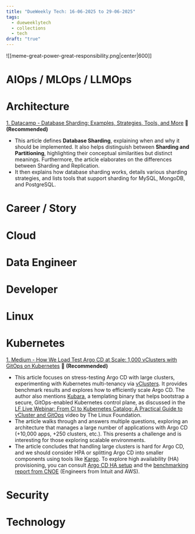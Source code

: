 ```yaml
---
title: "DueWeekly Tech: 16-06-2025 to 29-06-2025"
tags:
  - dueweeklytech
  - collections
  - tech
draft: "true"
---
```



![[meme-great-power-great-responsibility.png|center|600]]

# AIOps / MLOps / LLMOps

# Architecture

[1. Datacamp - Database Sharding: Examples, Strategies, Tools, and More](https://www.datacamp.com/blog/database-sharding) 🌟 **(Recommended)**

- This article defines **Database Sharding**, explaining when and why it should be implemented. It also helps distinguish between **Sharding and Partitioning**, highlighting their conceptual similarities but distinct meanings. Furthermore, the article elaborates on the differences between Sharding and Replication.
- It then explains how database sharding works, details various sharding strategies, and lists tools that support sharding for MySQL, MongoDB, and PostgreSQL.

# Career / Story

# Cloud

# Data Engineer

# Developer

# Linux

# Kubernetes

[1. Medium - How We Load Test Argo CD at Scale: 1,000 vClusters with GitOps on Kubernetes](https://itnext.io/how-we-load-test-argo-cd-at-scale-1-000-vclusters-with-gitops-on-kubernetes-d8ea2a8935b6) 🌟 **(Recommended)**

- This article focuses on stress-testing Argo CD with large clusters, experimenting with Kubernetes multi-tenancy via [vClusters](https://www.vcluster.com/). It provides benchmark results and explores how to efficiently scale Argo CD. The author also mentions [Kubara](http://www.youtube.com/watch?v=U4AgmEo3oV8), a templating binary that helps bootstrap a secure, GitOps-enabled Kubernetes control plane, as discussed in the [LF Live Webinar: From CI to Kubernetes Catalog: A Practical Guide to vCluster and GitOps](http://www.youtube.com/watch?v=U4AgmEo3oV8) video by The Linux Foundation.
- The article walks through and answers multiple questions, exploring an architecture that manages a large number of applications with Argo CD (+10,000 apps, +250 clusters, etc.). This presents a challenge and is interesting for those exploring scalable environments.
- The article concludes that handling large clusters is hard for Argo CD, and we should consider HPA or splitting Argo CD into smaller components using tools like [Kargo](https://kargo.io/). To explore high availability (HA) provisioning, you can consult [Argo CD HA setup](https://codefresh.io/learn/argo-cd/a-comprehensive-overview-of-argo-cd-architectures-2025/) and the [benchmarking report from CNOE](https://cnoe.io/blog/argo-cd-application-scalability) (Engineers from Intuit and AWS).
# Security

# Technology
